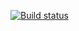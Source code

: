 [![Build status](https://ci.appveyor.com/api/projects/status/h4u7o5vsu89xtkxk?svg=true)](https://ci.appveyor.com/project/JetStCover/hw-api-ci)
